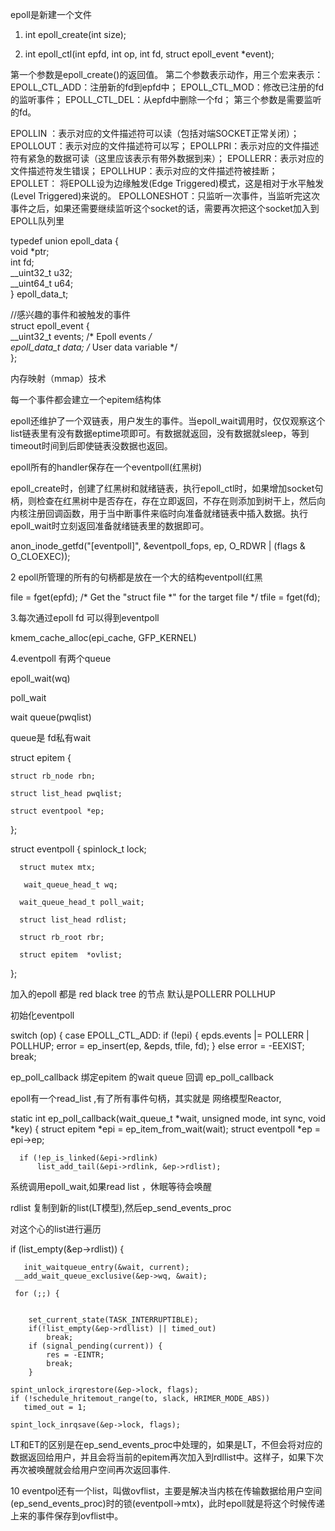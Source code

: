 
epoll是新建一个文件
1. int epoll_create(int size);

2. int epoll_ctl(int epfd, int op, int fd, struct epoll_event *event);

第一个参数是epoll_create()的返回值。
第二个参数表示动作，用三个宏来表示：
EPOLL_CTL_ADD：注册新的fd到epfd中；
EPOLL_CTL_MOD：修改已注册的fd的监听事件；
EPOLL_CTL_DEL：从epfd中删除一个fd；
第三个参数是需要监听的fd。




EPOLLIN ：表示对应的文件描述符可以读（包括对端SOCKET正常关闭）；
EPOLLOUT：表示对应的文件描述符可以写；
EPOLLPRI：表示对应的文件描述符有紧急的数据可读（这里应该表示有带外数据到来）；
EPOLLERR：表示对应的文件描述符发生错误；
EPOLLHUP：表示对应的文件描述符被挂断；
EPOLLET： 将EPOLL设为边缘触发(Edge Triggered)模式，这是相对于水平触发(Level Triggered)来说的。
EPOLLONESHOT：只监听一次事件，当监听完这次事件之后，如果还需要继续监听这个socket的话，需要再次把这个socket加入到EPOLL队列里


typedef union epoll_data {  
    void *ptr;  
    int fd;  
    __uint32_t u32;  
    __uint64_t u64;  
} epoll_data_t;  


 //感兴趣的事件和被触发的事件  
struct epoll_event {  
    __uint32_t events; /* Epoll events */  
    epoll_data_t data; /* User data variable */  
};  


内存映射（mmap）技术


每一个事件都会建立一个epitem结构体


epoll还维护了一个双链表，用户发生的事件。当epoll_wait调用时，仅仅观察这个list链表里有没有数据eptime项即可。有数据就返回，没有数据就sleep，等到timeout时间到后即使链表没数据也返回。

epoll所有的handler保存在一个eventpoll(红黑树)

epoll_create时，创建了红黑树和就绪链表，执行epoll_ctl时，如果增加socket句柄，则检查在红黑树中是否存在，存在立即返回，不存在则添加到树干上，然后向内核注册回调函数，用于当中断事件来临时向准备就绪链表中插入数据。执行epoll_wait时立刻返回准备就绪链表里的数据即可。

anon_inode_getfd("[eventpoll]", &eventpoll_fops, ep,
             O_RDWR | (flags & O_CLOEXEC));

2 epoll所管理的所有的句柄都是放在一个大的结构eventpoll(红黑

  file = fget(epfd);
    /* Get the "struct file *" for the target file */
    tfile = fget(fd);

3.每次通过epoll fd 可以得到eventpoll

kmem_cache_alloc(epi_cache, GFP_KERNEL)

4.eventpoll 有两个queue

  epoll_wait(wq)

  poll_wait

wait queue(pwqlist)

queue是 fd私有wait

struct epitem {


    struct rb_node rbn;

    struct list_head pwqlist;

    struct eventpool *ep;
};


struct eventpoll {
      spinlock_t lock;
          

      struct mutex mtx;

       wait_queue_head_t wq;
       
      wait_queue_head_t poll_wait;

      struct list_head rdlist;
 
      struct rb_root rbr;

      struct epitem  *ovlist;
};







加入的epoll 都是 red black tree 的节点
默认是POLLERR POLLHUP

初始化eventpoll


 switch (op) {
      case EPOLL_CTL_ADD:
         if (!epi) {
              epds.events |= POLLERR | POLLHUP;
              error = ep_insert(ep, &epds, tfile, fd);
         } else 
               error = -EEXIST;
         break;


ep_poll_callback 绑定epitem 的wait queue 回调
ep_poll_callback

epoll有一个read_list ,有了所有事件句柄，其实就是
网络模型Reactor,


static int ep_poll_callback(wait_queue_t *wait,
                            unsigned mode,
                            int sync,
                            void *key)
{
     struct epitem *epi = ep_item_from_wait(wait);
     struct eventpoll *ep = epi->ep;
  

      if (!ep_is_linked(&epi->rdlink)
          list_add_tail(&epi->rdlink, &ep->rdlist);

系统调用epoll_wait,如果read list ，休眠等待会唤醒


rdlist 复制到新的list(LT模型),然后ep_send_events_proc

对这个心的list进行遍历


if (list_empty(&ep->rdlist)) {


       init_waitqueue_entry(&wait, current);
     __add_wait_queue_exclusive(&ep->wq, &wait);

     for (;;) {


        set_current_state(TASK_INTERRUPTIBLE);
        if(!list_empty(&ep->rdllist) || timed_out)
            break;
        if (signal_pending(current)) {
            res = -EINTR;
            break;
        }
 
    spint_unlock_irqrestore(&ep->lock, flags);
    if (!schedule_hritemout_range(to, slack, HRIMER_MODE_ABS))
       timed_out = 1;
      
    spint_lock_inrqsave(&ep->lock, flags);



 LT和ET的区别是在ep_send_events_proc中处理的，如果是LT，不但会将对应的数据返回给用户，并且会将当前的epitem再次加入到rdllist中。这样子，如果下次再次被唤醒就会给用户空间再次返回事件.



10 eventpol还有一个list，叫做ovflist，主要是解决当内核在传输数据给用户空间(ep_send_events_proc)时的锁(eventpoll->mtx)，此时epoll就是将这个时候传递上来的事件保存到ovflist中。